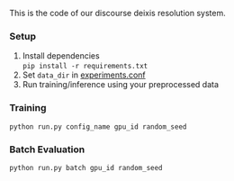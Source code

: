 This is the code of our discourse deixis resolution system. 

### Setup

1. Install dependencies   
   ```pip install -r requirements.txt```
2. Set `data_dir` in [experiments.conf](experiments.conf)
3. Run training/inference using your preprocessed data

### Training

```python run.py config_name gpu_id random_seed```

### Batch Evaluation

```python run.py batch gpu_id random_seed```  